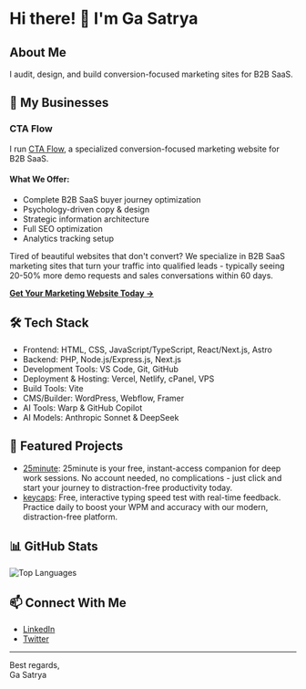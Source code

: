 # Hi there! 👋 I'm Ga Satrya

## About Me

I audit, design, and build conversion-focused marketing sites for B2B SaaS.

## 🚀 My Businesses

### CTA Flow

I run [CTA Flow](https://www.ctaflow.com), a specialized conversion-focused marketing website for B2B SaaS.

#### What We Offer:
- Complete B2B SaaS buyer journey optimization
- Psychology-driven copy & design
- Strategic information architecture
- Full SEO optimization
- Analytics tracking setup

Tired of beautiful websites that don't convert? We specialize in B2B SaaS marketing sites that turn your traffic into qualified leads - typically seeing 20-50% more demo requests and sales conversations within 60 days.

[**Get Your Marketing Website Today →**](https://www.ctaflow.com)

## 🛠️ Tech Stack

- Frontend: HTML, CSS, JavaScript/TypeScript, React/Next.js, Astro
- Backend: PHP, Node.js/Express.js, Next.js
- Development Tools: VS Code, Git, GitHub
- Deployment & Hosting: Vercel, Netlify, cPanel, VPS
- Build Tools: Vite
- CMS/Builder: WordPress, Webflow, Framer
- AI Tools: Warp & GitHub Copilot
- AI Models: Anthropic Sonnet & DeepSeek

## 🌟 Featured Projects

- [25minute](https://www.25minute.com): 25minute is your free, instant-access companion for deep work sessions. No account needed, no complications - just click and start your journey to distraction-free productivity today.
- [keycaps](https://www.keycaps.app): Free, interactive typing speed test with real-time feedback. Practice daily to boost your WPM and accuracy with our modern, distraction-free platform.

## 📊 GitHub Stats

![Top Languages](https://github-readme-stats.vercel.app/api/top-langs/?username=gasatrya&layout=compact&theme=radical)

## 📫 Connect With Me

- [LinkedIn](https://linkedin.com/in/gasatrya)
- [Twitter](https://x.com/gasatrya)

---

Best regards,   
Ga Satrya
